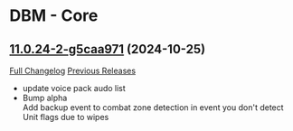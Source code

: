 # DBM - Core

## [11.0.24-2-g5caa971](https://github.com/DeadlyBossMods/DeadlyBossMods/tree/5caa97186560811256e95734fb3d33c66d7737e0) (2024-10-25)
[Full Changelog](https://github.com/DeadlyBossMods/DeadlyBossMods/compare/11.0.24...5caa97186560811256e95734fb3d33c66d7737e0) [Previous Releases](https://github.com/DeadlyBossMods/DeadlyBossMods/releases)

- update voice pack audo list  
- Bump alpha  
    Add backup event to combat zone detection in event you don't detect Unit flags due to wipes  
